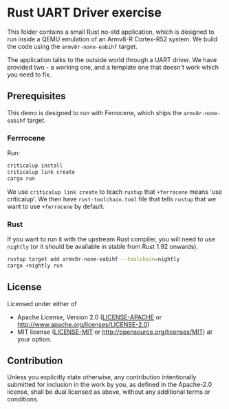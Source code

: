 # Rust UART Driver exercise

This folder contains a small Rust no-std application, which is designed to run
inside a QEMU emulation of an Armv8-R Cortex-R52 system. We build the code
using the `armv8r-none-eabihf` target.

The application talks to the outside world through a UART driver. We have
provided two - a working one, and a template one that doesn't work which you
need to fix.

## Prerequisites

This demo is designed to run with Ferrocene, which ships the
`armv8r-none-eabihf` target.

### Ferrrocene

Run:

```bash
criticalup install
criticalup link create
cargo run
```

We use `criticalup link create` to teach `rustup` that `+ferrocene` means 'use criticalup'. We then have `rust-toolchain.toml` file that tells `rustup` that we want to use `+ferrocene` by default.

### Rust

If you want to run it with the upstream Rust compiler, you will need to use
`nightly` (or it should be available in stable from Rust 1.92 onwards).

```bash
rustup target add armv8r-none-eabihf --toolchain=nightly
cargo +nightly run
```

## License

Licensed under either of

* Apache License, Version 2.0 ([LICENSE-APACHE](../LICENSE-APACHE) or
  <http://www.apache.org/licenses/LICENSE-2.0>)
* MIT license ([LICENSE-MIT](../LICENSE-MIT) or
<http://opensource.org/licenses/MIT>) at your option.

## Contribution

Unless you explicitly state otherwise, any contribution intentionally submitted
for inclusion in the work by you, as defined in the Apache-2.0 license, shall be
dual licensed as above, without any additional terms or conditions.
